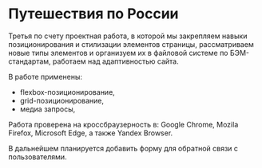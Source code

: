 # Путешествия по России

Третья по счету проектная работа, в которой мы закрепляем навыки позиционирования и стилизации элементов страницы, рассматриваем новые типы элементов и организуем их в файловой системе по БЭМ-стандартам, работаем над адаптивностью сайта.

В работе применены:

* flexbox-позиционирование,
* grid-позиционирование,
* медиа запросы,


Работа проверена на кроссбраузерность в: Google Chrome, Mozila Firefox, Microsoft Edge, а также Yandex Browser.

В дальнейшем планируется добавить форму для обратной связи с пользователями.
